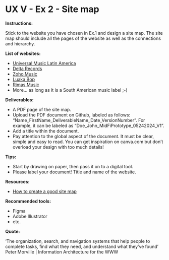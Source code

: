 # UX V - Ex 2 - Site map

**Instructions:** 

Stick to the website you have chosen in Ex.1 and design a site map. The site map should include all the pages of the website as well as the connections and hierarchy. 

**List of websites:** 

- [Universal Music Latin America](https://www.universalmusica.com/)
- [Delta Records](https://deltarecords.net/)
- [Zoho Music](https://www.zohomusic.com/)
- [Luaka Bop](https://www.luakabop.com/)
- [Rimas Music](https://rimasmusic.com/)
- More... as long as it is a South American music label ;-)

**Deliverables:** 

- A PDF page of the site map.
- Upload the PDF document on Github, labeled as follows: “Name_FirstName_DeliverableName_Date_VersionNumber”. For example, it can be labeled as “Doe_John_MidFiPrototype_05242024_V1”.
- Add a title within the document.
- Pay attention to the global aspect of the document. It must be clear, simple and easy to read. You can get inspiration on canva.com but don’t overload your design with too much details!

**Tips:** 

- Start by drawing on paper, then pass it on to a digital tool.
- Please label your document! Title and name of the website.

**Resources:** 

- [How to create a good site map](https://www.smokeylemon.com/blog/how-to-create-a-good-sitemap/)

**Recommended tools:** 

- Figma
- Adobe Illustrator
- etc.

**Quote:** 

‘The organization, search, and navigation systems that help people to complete tasks, find what they need, and understand what they’ve found’ Peter Morville | Information Architecture for the WWW 